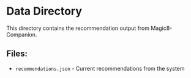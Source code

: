 # Data Directory

This directory contains the recommendation output from Magic8-Companion.

## Files:
- `recommendations.json` - Current recommendations from the system
